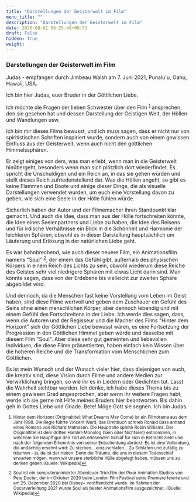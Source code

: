 ```yaml
---
title: "Darstellungen der Geisterwelt im Film"
menu_title: ""
description: "Darstellungen der Geisterwelt im Film"
date: 2020-08-01 06:25:48+00:73
draft: False
hidden: True
weight:
---
```

### Darstellungen der Geisterwelt im Film

Judas - empfangen durch Jimbeau Walsh am 7. Juni 2021, Punalu'u, Oahu, Hawaii, USA.

Ich bin hier Judas, euer Bruder in der Göttlichen Liebe.

Ich möchte die Fragen der lieben Schwester über den Film <sup id="a1">[1](#f1)</sup> ansprechen, den sie gesehen hat und dessen Darstellung der Geistigen Welt, der Höllen und Wandlungen usw.

Ich bin mir dieses Films bewusst, und ich muss sagen, dass er nicht nur von spiritistischen Schriften inspiriert wurde, sondern auch von einem gewissen Einfluss aus der Geisterwelt, wenn auch nicht den göttlichen Himmelssphären.

Er zeigt einiges von dem, was man erlebt, wenn man in die Geisterwelt hinübergeht, besonders wenn man sich plötzlich dort wiederfindet. Es spricht die Unschuldigen und ein Reich an, in das sie gehen würden und stellt dieses Reich zufriedenstellend dar. Was die Höllen angeht, so gibt es keine Flammen und Boote und einige dieser Dinge, die als visuelle Darstellungen verwendet wurden, um euch eine Vorstellung davon zu geben, wie sich eine Seele in der Hölle fühlen würde.

Sicherlich haben der Autor und der Filmemacher ihren Standpunkt klar gemacht. Und auch die Idee, dass man aus der Hölle fortschreiten könnte, die Idee eines Seelenpartners und Liebe zu haben, die Idee des Reisens und für irdische Verhältnisse ein Blick in die Schönheit und Harmonie der leichteren Sphären, obwohl es in dieser Darstellung hauptsächlich um Läuterung und Erlösung in der natürlichen Liebe geht.

Es war bahnbrechend, wie auch dieser neuere Film, ein Animationsfilm namens "Soul" <sup id="a2">[2](#f2)</sup>, der einem das Gefühl gibt, außerhalb des physischen Körpers in einem Reich des Lichts zu sein, obwohl wiederum diese Reiche des Geistes sehr viel niedrigere Sphären mit etwas Licht darin sind. Man könnte sagen, dass von der Erdebene bis vielleicht zur zweiten Sphäre abgebildet wird.

Und dennoch, da die Menschen fast keine Vorstellung vom Leben im Geist haben, sind diese Filme wertvoll und geben dem Zuschauer ein Gefühl des Seins ohne einen menschlichen Körper, aber dennoch lebendig und mit einem Gefühl des Fortschreitens in der Liebe. Ich werde dies sagen, dass, wenn die Autoren und der Regisseur und die Macher des Films "Hinter dem Horizont" sich der Göttlichen Liebe bewusst wären, es eine Fortsetzung der Progression in den Göttlichen Himmel geben würde und dasselbe mit diesem Film "Soul". Aber diese sehr gut gemeinten und liebevollen Individuen, die diese Filme präsentierten, haben einfach kein Wissen über die höheren Reiche und die Transformation vom Menschlichen zum Göttlichen.

Es ist mein Wunsch und der Wunsch vieler hier, dass diejenigen von euch, die kreativ sind, diese Vision durch Filme und andere Medien zur Verwirklichung bringen, so wie ihr es in Liedern oder Gedichten tut. Lasst die Wahrheit sichtbar werden. Ich denke, ich habe dieses Thema bis zu einem gewissen Grad angesprochen, aber wenn ihr weitere Fragen habt, werde ich sie gerne mit Hilfe meines Bruders hier beantworten. Bis dahin geh in Gottes Liebe und Gnade. Bete! Möge Gott sie segnen. Ich bin Judas.
<small>

1. <large id="f1"> Hinter dem Horizont (Originaltitel: What Dreams May Come) ist ein Filmdrama aus dem Jahr 1998. Die Regie führte Vincent Ward, das Drehbuch schrieb Ronald Bass anhand eines Romans von Richard Matheson. Die Hauptrolle spielte Robin Williams. Der Originaltitel ist dem dritten Hamlet-Monolog (Sein oder Nichtsein) entnommen, in welchem die Hauptfigur den Tod als erlösenden Schlaf für sich in Betracht zieht und nach der folgenden Erkenntnis von seiner Entscheidung abrückt: Es ist eine Vollendung, die andächtig ersehnt wird: Zu sterben... einzuschlafen... Zu Schlafen und zufällig zu träumen – ja, da ist der Haken. Denn die Träume, die uns in diesem Todesschlaf erwarten mögen, wenn wir unsere sterbliche Hülle abgelegt haben, müssen uns zu denken geben.(Quelle: Wikipedia)[↩](#a1)

2. <large id="f2"> Soul ist ein computeranimierter Abenteuer-Trickfilm der Pixar Animation Studios von Pete Docter, der im Oktober 2020 beim London Film Festival seine Premiere feierte und am 25. Dezember 2020 bei Disney+ veröffentlicht wurde. Im Rahmen der Oscarverleihung 2021 wurde Soul als bester Animationsfilm ausgezeichnet. (Quelle: Wikipedia)[↩](#a2)
